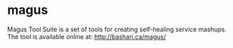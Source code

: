 # magus
Magus Tool Suite is a set of tools for creating self-healing service mashups. 
The tool is available online at: http://bashari.ca/magus/
